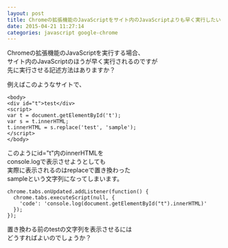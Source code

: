 ```yaml
---
layout: post
title: Chromeの拡張機能のJavaScriptをサイト内のJavaScriptよりも早く実行したい
date: 2015-04-21 11:27:14
categories: javascript google-chrome
---
```

<!-- {% raw %} -->
<p>Chromeの拡張機能のJavaScriptを実行する場合、<br>
サイト内のJavaScriptのほうが早く実行されるのですが<br>
先に実行させる記述方法はありますか？</p>

<p>例えばこのようなサイトで、</p>

<pre><code>&lt;body&gt;
&lt;div id="t"&gt;test&lt;/div&gt;
&lt;script&gt;
var t = document.getElementById('t');
var s = t.innerHTML;
t.innerHTML = s.replace('test', 'sample');
&lt;/script&gt;
&lt;/body&gt;
</code></pre>

<p>このようにid="t"内のinnerHTMLを<br>
console.logで表示させようとしても<br>
実際に表示されるのはreplaceで置き換わった<br>
sampleという文字列になってしまいます。</p>

<pre><code>chrome.tabs.onUpdated.addListener(function() {
  chrome.tabs.executeScript(null, {
    'code': 'console.log(document.getElementById("t").innerHTML)'
  });
});
</code></pre>

<p>置き換わる前のtestの文字列を表示させるには<br>
どうすればよいのでしょうか？</p>
<!-- {% endraw %} -->
